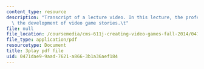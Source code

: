 ```yaml
---
content_type: resource
description: "Transcript of a lecture video. In this lecture, the professors discuss\
  \ the development of video game stories.\t"
file: null
file_location: /coursemedia/cms-611j-creating-video-games-fall-2014/0471dae99aad7621a8663b1a36aef184_SSnV-2uWG9w.pdf
file_type: application/pdf
resourcetype: Document
title: 3play pdf file
uid: 0471dae9-9aad-7621-a866-3b1a36aef184
---
```

